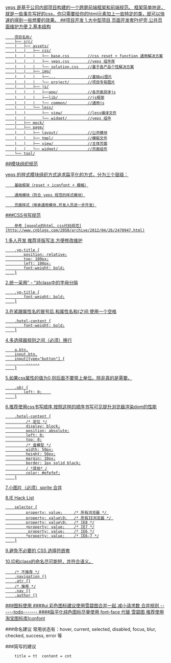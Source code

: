 <h1><a href="#" title="yep-ui 官网"></h1>


yeps 是基于公司内部项目构建的一个跨屏前端框架和前端规范。
框架简单地说，就是一些事先写好的css，你只需要给你的html元素加上一些特定的类，就可以快速的得到一些想要的效果。
##项目开发
1.大中型项目,页面开发套PHP壳,公共页面维护方便
2.基本结构
```
	项目名称/
	├── src/
	|	├── assets/
	|	|	├── css/
	|	|	|	├── base.css		//css reset + function 通用解决方案
	|	|	|	├── yeps.css		//yeps 组件库
	|	|	|	└── solution.css	//基于各产品个性解决方案
	|	|	├── img/
	|	|	|	├──...				//基础ui图片
	|	|	|	└── project/		//项目专有图片
	|	|	├── js/
	|	|	|	├──app/				//各页面具体js
	|	|	|	├──lib/				//js框架
	|	|	|	└── common/			//通用js
	|	|	└── less/
	|	|		├── view/			//less编译文件
	|	|		└── widget/			//yeps 组件
	|	├── mock/
	|	├── page/
	|	|	├── layout/				//公共模块
	|	|	├── tmpl/				//模板文件
	|	|	├── view/				//主体页面
	|	|	└── widget/				//页面组件
	└── tool/
```
##模块组织规范

yeps 的样式模块组织方式追求扁平化的方式，分为三个层级：
```
	基础框架（reset + iconfont + 栅格）

	通用模块（符合 yeps 规范的样式模块）

	页面样式（继承通用模块,开发人员进一步开发）
```	

###CSS书写规范 
```
	参考 [google的html、css代码规范](http://www.cnblogs.com/2050/archive/2012/04/26/2470947.html)
```
1.多人开发,推荐竖版写法,方便修改维护
```
	.yp-title {
		position: relative;
		top: 100px;
		left: 100px;
		font-weight: bold;
	}
```

2.统一采用” - “对class中的字母分隔
```
	.yp-title {
		font-weight: bold;
	}
```
3.在紧跟属性名的冒号后,和属性名和{之间 使用一个空格
```
	.hotel-content {
    	font-weight: bold;
	}
```
4.多选择器规则之间（必须）换行
```
	a.btn,
	input.btn,
	input[type="button"] {
	     ......
	}
```
5.如果css属性的值为0,则后面不要带上单位。除非真的是需要。
```
	.obj {
	    left: 0;    
	}
```
6.推荐使用css书写顺序,按照这样的顺序书写可见提升浏览器渲染dom的性能
```
	.hotel-content {
	     /* 定位 */
	     display: block;
	     position: absolute;
	     left: 0;
	     top: 0;
	     /* 盒模型 */
	     width: 50px;
	     height: 50px;
	     margin: 10px;
	     border: 1px solid black;
	     / *其他* /
	     color: #efefef;
	}
```
7.小图片（必须）sprite 合并

8.IE Hack List
```
	selector {
	     property: value;     /* 所有浏览器 */ 
	     property: value\9;   /* 所有IE浏览器 */ 
	     property: value\0;   /* IE8 */
	     +property: value;    /* IE7 */
	     _property: value;    /* IE6 */
	     *property: value;    /* IE6-7 */
	}
```
9.避免不必要的 CSS 选择符嵌套

10.ID和class的命名尽可能短，并符合语义。
```
	/* 不推荐 */
	.navigation {}
	.atr {}
	/* 推荐 */
	.nav {}
	.author {}
```









###图标使用
####ui 彩色图标建议使用雪碧图合并一起,减小请求数
		合并规则 ------todo-------
####扁平化纯色图标尽量使用 font-face 代替 雪碧图
		推荐使用 [淘宝图标库Iconfont](http://www.iconfont.cn/)

###命名建议
常用状态有：hover, current, selected, disabled, focus, blur, checked, success, error 等
	
###简写的建议
```
	title = tt	content = cnt
```
